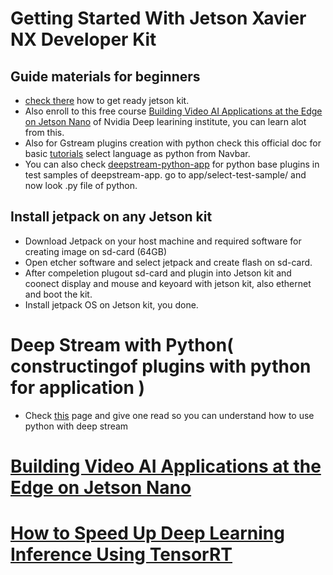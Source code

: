 # Getting Started With Jetson Xavier NX Developer Kit
## Guide materials for beginners
- [check there](https://developer.nvidia.com/embedded/learn/get-started-jetson-xavier-nx-devkit#intro) how to get ready jetson kit.
- Also enroll to this free course [Building Video AI Applications at the Edge on Jetson Nano](https://learn.next.courses.nvidia.com/courses/course-v1:DLI+S-IV-02+V2/course/#block-v1:DLI+S-IV-02+V2+type@chapter+block@b2e02e999d9247eb8e33e893ca052206) of Nvidia Deep learining institute, you can learn alot from this.
- Also for Gstream plugins creation with python check this official doc for basic [tutorials](https://gstreamer.freedesktop.org/documentation/tutorials/index.html?gi-language=python)  select language as python from Navbar.
- You can also check [deepstream-python-app](https://github.com/NVIDIA-AI-IOT/deepstream_python_apps) for python base plugins in test samples of deepstream-app. go to app/select-test-sample/ and now look .py file of python.
## Install jetpack on any Jetson kit 
- Download Jetpack on your host machine and required software for creating image on sd-card (64GB)
- Open etcher software and select jetpack and create flash on sd-card.
- After compeletion plugout sd-card and plugin into Jetson kit and coonect display and mouse and keyoard with jetson kit, also ethernet and boot the kit.
- Install jetpack OS on Jetson kit, you done.

# Deep Stream with Python( constructingof plugins with python for application )
- Check [this](https://docs.nvidia.com/metropolis/deepstream/dev-guide/text/DS_ref_app_deepstream.html) page and give one read so you can understand how to use python with deep stream


# [Building Video AI Applications at the Edge on Jetson Nano](https://courses.nvidia.com/courses/course-v1:DLI+S-IV-02+V2/)
# [How to Speed Up Deep Learning Inference Using TensorRT](https://developer.nvidia.com/blog/speed-up-inference-tensorrt/)
